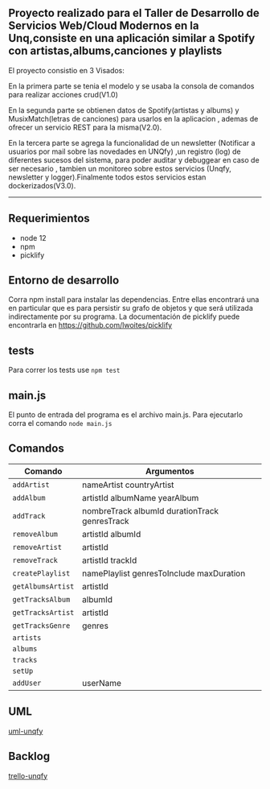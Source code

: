 Proyecto realizado para el Taller de Desarrollo de Servicios Web/Cloud Modernos en la Unq,consiste en una aplicación similar a Spotify con artistas,albums,canciones y playlists
----
El proyecto consistio en 3 Visados:

En la primera parte se tenia el modelo y se usaba la consola de comandos para realizar acciones crud(V1.0)

En la segunda parte se obtienen datos de Spotify(artistas y albums) y MusixMatch(letras de canciones) para usarlos en la aplicacion , ademas de ofrecer un servicio REST para la misma(V2.0).

En la tercera parte se agrega la funcionalidad de un newsletter (Notificar a usuarios por mail sobre las novedades en UNQfy) ,un registro (log) de diferentes sucesos del sistema, para poder auditar y debuggear en caso de ser necesario , tambien un monitoreo sobre estos servicios (Unqfy, newsletter y logger).Finalmente todos estos servicios estan dockerizados(V3.0).

----
Requerimientos
----

* node 12
* npm
* picklify


Entorno de desarrollo
---

Corra npm install para instalar las dependencias. Entre ellas encontrará una en particular que es para persistir su grafo de objetos y que será utilizada indirectamente por su programa.
La documentación de picklify puede encontrarla en https://github.com/lwoites/picklify

tests
----
Para correr los tests use `npm test`

main.js
------
El punto de entrada del programa es el archivo main.js. Para ejecutarlo corra el comando `node main.js`

Comandos
------

| Comando | Argumentos|
| --- | --- |
|`addArtist`|nameArtist countryArtist|
|`addAlbum`|artistId albumName yearAlbum|
|`addTrack`|nombreTrack albumId durationTrack genresTrack|
|`removeAlbum`|artistId albumId|
|`removeArtist`|artistId|
|`removeTrack`|artistId trackId|
|`createPlaylist`|namePlaylist genresToInclude maxDuration|
|`getAlbumsArtist`|artistId |
|`getTracksAlbum`|albumId|
|`getTracksArtist`|artistId|
|`getTracksGenre`|genres|
|`artists`|            |
|`albums`|             |
|`tracks` |            |
|`setUp`|              |
|`addUser`|userName|

UML
------
[uml-unqfy](https://drive.google.com/file/d/1o44EyFFowoRQ8Pm6JN01SOl-NgLTV1QH/view?usp=sharing)

Backlog
--------
[trello-unqfy](https://trello.com/b/uPclPhxf/cloud-tp)


